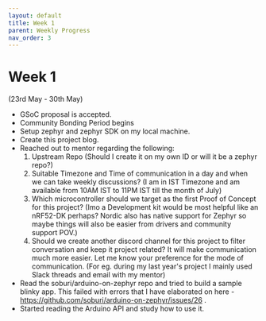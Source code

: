 ```yaml
---
layout: default
title: Week 1
parent: Weekly Progress
nav_order: 3
---
```


# Week 1

(23rd May - 30th May)
- GSoC proposal is accepted.
- Community Bonding Period begins
- Setup zephyr and zephyr SDK on my local machine.
- Create this project blog.
- Reached out to mentor regarding the following:
    1. Upstream Repo (Should I create it on my own ID or will it be a zephyr repo?)
    2. Suitable Timezone and Time of communication in a day and when we can take weekly discussions? (I am in IST Timezone and am available from 10AM IST to 11PM IST till the month of July)
    3. Which microcontroller should we target as the first Proof of Concept for this project? (Imo a Development kit would be most helpful like an nRF52-DK perhaps? Nordic also has native support for Zephyr so maybe things will also be easier from drivers and community support POV.)
    4. Should we create another discord channel for this project to filter conversation and keep it project related? It will make communication much more easier. Let me know your preference for the mode of communication. (For eg. during my last year's project I mainly used Slack threads and email with my mentor) 
- Read the soburi/arduino-on-zephyr repo and tried to build a sample blinky app. This failed with errors that I have elaborated on here - https://github.com/soburi/arduino-on-zephyr/issues/26 .
- Started reading the Arduino API and study how to use it.